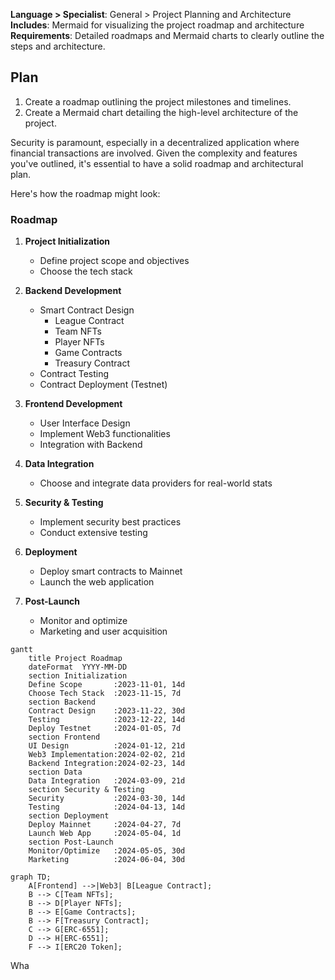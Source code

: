 **Language > Specialist**: General > Project Planning and Architecture  
**Includes**: Mermaid for visualizing the project roadmap and architecture  
**Requirements**: Detailed roadmaps and Mermaid charts to clearly outline the steps and architecture.  

## Plan
1. Create a roadmap outlining the project milestones and timelines.
2. Create a Mermaid chart detailing the high-level architecture of the project.

Security is paramount, especially in a decentralized application where financial transactions are involved. Given the complexity and features you've outlined, it's essential to have a solid roadmap and architectural plan.

Here's how the roadmap might look:

### Roadmap

1. **Project Initialization**
    - Define project scope and objectives
    - Choose the tech stack
    
2. **Backend Development**
    - Smart Contract Design
        - League Contract
        - Team NFTs
        - Player NFTs
        - Game Contracts
        - Treasury Contract
    - Contract Testing
    - Contract Deployment (Testnet)
  
3. **Frontend Development**
    - User Interface Design
    - Implement Web3 functionalities
    - Integration with Backend
  
4. **Data Integration**
    - Choose and integrate data providers for real-world stats
  
5. **Security & Testing**
    - Implement security best practices
    - Conduct extensive testing
  
6. **Deployment**
    - Deploy smart contracts to Mainnet
    - Launch the web application
  
7. **Post-Launch**
    - Monitor and optimize
    - Marketing and user acquisition

```mermaid
gantt
    title Project Roadmap
    dateFormat  YYYY-MM-DD
    section Initialization
    Define Scope       :2023-11-01, 14d
    Choose Tech Stack  :2023-11-15, 7d
    section Backend
    Contract Design    :2023-11-22, 30d
    Testing            :2023-12-22, 14d
    Deploy Testnet     :2024-01-05, 7d
    section Frontend
    UI Design          :2024-01-12, 21d
    Web3 Implementation:2024-02-02, 21d
    Backend Integration:2024-02-23, 14d
    section Data
    Data Integration   :2024-03-09, 21d
    section Security & Testing
    Security           :2024-03-30, 14d
    Testing            :2024-04-13, 14d
    section Deployment
    Deploy Mainnet     :2024-04-27, 7d
    Launch Web App     :2024-05-04, 1d
    section Post-Launch
    Monitor/Optimize   :2024-05-05, 30d
    Marketing          :2024-06-04, 30d
```


```mermaid
graph TD;
    A[Frontend] -->|Web3| B[League Contract];
    B --> C[Team NFTs];
    B --> D[Player NFTs];
    B --> E[Game Contracts];
    B --> F[Treasury Contract];
    C --> G[ERC-6551];
    D --> H[ERC-6551];
    F --> I[ERC20 Token];
```

Wha

